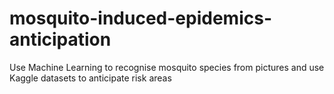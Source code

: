 # mosquito-induced-epidemics-anticipation
Use Machine Learning to recognise mosquito species from pictures and use Kaggle datasets to anticipate risk areas
